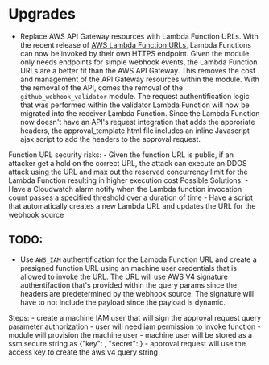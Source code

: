 # Upgrades

- Replace AWS API Gateway resources with Lambda Function URLs. With the recent release of [AWS Lambda Function URLs](https://aws.amazon.com/blogs/aws/announcing-aws-lambda-function-urls-built-in-https-endpoints-for-single-function-microservices/), Lambda Functions can now be invoked by their own HTTPS endpoint. Given the module only needs endpoints for simple webhook events, the Lambda Function URLs are a better fit than the AWS API Gateway. This removes the cost and management of the API Gateway resources within the module. With the removal of the API, comes the removal of the `github_webhook_validator` module. The request authentification logic that was performed within the validator Lambda Function will now be migrated into the receiver Lambda Function. Since the Lambda Function now doesn't have an API's request integration that adds the approriate headers, the approval_template.html file includes an inline Javascript ajax script to add the headers to the approval request.


Function URL security risks:
    - Given the function URL is public, if an attacker get a hold on the correct URL, the attack can execute an DDOS attack using the URL and max out the reserved concurrency limit for the Lambda Function resulting in higher execution cost
        Possible Solutions:
            - Have a Cloudwatch alarm notify when the Lambda function invocation count passes a specified threshold over a duration of time
            - Have a script that automatically creates a new Lambda URL and updates the URL for the webhook source

## TODO:
- Use `AWS_IAM` authentification for the Lambda Function URL and create a presigned function URL using an machine user credentials that is allowed to invoke the URL. The URL will use AWS V4 signature authentifaction that's provided within the query params since the headers are predetermined by the webhook source. The signature will have to not include the payload since the payload is dynamic. 

Steps:
    - create a machine IAM user that will sign the approval request query parameter authorization
    - user will need iam permission to invoke function
    - module will provision the machine user
    - machine user will be stored as a ssm secure string as {"key": <key>, "secret": <secret>}
    - approval request will use the access key to create the aws v4 query string